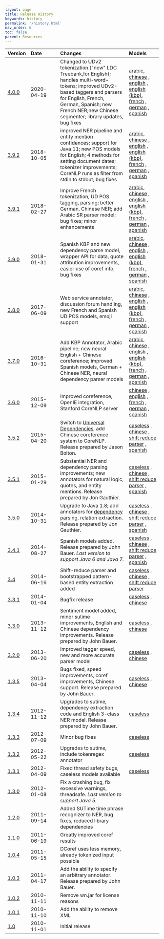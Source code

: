 ```yaml
---
layout: page
title: Release History
keywords: history
permalink: '/history.html'
nav_order: 6
toc: false
parent: Resources
---
```


| Version | Date&nbsp;&nbsp;&nbsp;&nbsp;&nbsp;&nbsp;&nbsp;&nbsp;&nbsp;&nbsp; | Changes | Models |
| :--- | :----------------------------------- | :--- | :--- | 
| [4.0.0](http://nlp.stanford.edu/software/stanford-corenlp-4.0.0.zip) | 2020-04-19 | Changed to UDv2 tokenization ("new" LDC Treebank,for English); handles multi-word-tokens; improved UDv2-based taggers and parsers for English, French, German, Spanish; new French NER;new Chinese segmenter; library updates, bug fixes |  [arabic](http://nlp.stanford.edu/software/stanford-corenlp-4.0.0-models-arabic.jar), [chinese](http://nlp.stanford.edu/software/stanford-corenlp-4.0.0-models-chinese.jar) , [english](http://nlp.stanford.edu/software/stanford-corenlp-4.0.0-models-english.jar) , [english (kbp)](http://nlp.stanford.edu/software/stanford-corenlp-4.0.0-models-english-kbp.jar), [french](http://nlp.stanford.edu/software/stanford-corenlp-4.0.0-models-french.jar) , [german](http://nlp.stanford.edu/software/stanford-corenlp-4.0.0-models-german.jar) , [spanish](http://nlp.stanford.edu/software/stanford-corenlp-4.0.0-models-spanish.jar) |
| [3.9.2](http://nlp.stanford.edu/software/stanford-corenlp-full-2018-10-05.zip) | 2018-10-05 | improved NER pipeline and entity mention confidences; support for Java 11; new POS models for English; 4 methods for setting document dates; tokenizer improvements; CoreNLP runs as filter from stdin to stdout; bug fixes | [arabic](http://nlp.stanford.edu/software/stanford-arabic-corenlp-2018-10-05-models.jar), [chinese](http://nlp.stanford.edu/software/stanford-chinese-corenlp-2018-10-05-models.jar) , [english](http://nlp.stanford.edu/software/stanford-english-corenlp-2018-10-05-models.jar) , [english (kbp)](http://nlp.stanford.edu/software/stanford-english-kbp-corenlp-2018-10-05-models.jar), [french](http://nlp.stanford.edu/software/stanford-french-corenlp-2018-10-05-models.jar) , [german](http://nlp.stanford.edu/software/stanford-german-corenlp-2018-10-05-models.jar) , [spanish](http://nlp.stanford.edu/software/stanford-spanish-corenlp-2018-10-05-models.jar) |
| [3.9.1](http://nlp.stanford.edu/software/stanford-corenlp-full-2018-02-27.zip) | 2018-02-27 | Improve French tokenization, UD POS tagging, parsing; better German, Chinese NER; add Arabic SR parser model; bug fixes; minor enhancements | [arabic](http://nlp.stanford.edu/software/stanford-arabic-corenlp-2018-02-27-models.jar), [chinese](http://nlp.stanford.edu/software/stanford-chinese-corenlp-2018-02-27-models.jar) , [english](http://nlp.stanford.edu/software/stanford-english-corenlp-2018-02-27-models.jar) , [english (kbp)](http://nlp.stanford.edu/software/stanford-english-kbp-corenlp-2018-02-27-models.jar), [french](http://nlp.stanford.edu/software/stanford-french-corenlp-2018-02-27-models.jar) , [german](http://nlp.stanford.edu/software/stanford-german-corenlp-2018-02-27-models.jar) , [spanish](http://nlp.stanford.edu/software/stanford-spanish-corenlp-2018-02-27-models.jar) |
| [3.9.0](http://nlp.stanford.edu/software/stanford-corenlp-full-2018-01-31.zip) | 2018-01-31 | Spanish KBP and new dependency parse model, wrapper API for data, quote attribution improvements, easier use of coref info, bug fixes | [arabic](http://nlp.stanford.edu/software/stanford-arabic-corenlp-2018-01-31-models.jar), [chinese](http://nlp.stanford.edu/software/stanford-chinese-corenlp-2018-01-31-models.jar) , [english](http://nlp.stanford.edu/software/stanford-english-corenlp-2018-01-31-models.jar) , [english (kbp)](http://nlp.stanford.edu/software/stanford-english-kbp-corenlp-2018-01-31-models.jar), [french](http://nlp.stanford.edu/software/stanford-french-corenlp-2018-01-31-models.jar) , [german](http://nlp.stanford.edu/software/stanford-german-corenlp-2018-01-31-models.jar) , [spanish](http://nlp.stanford.edu/software/stanford-spanish-corenlp-2018-01-31-models.jar) |
| [3.8.0](http://nlp.stanford.edu/software/stanford-corenlp-full-2017-06-09.zip) | 2017-06-09 | Web service annotator, discussion forum handling, new French and Spanish UD POS models, emoji support | [arabic](http://nlp.stanford.edu/software/stanford-arabic-corenlp-2017-06-09-models.jar), [chinese](http://nlp.stanford.edu/software/stanford-chinese-corenlp-2017-06-09-models.jar) , [english](http://nlp.stanford.edu/software/stanford-english-corenlp-2017-06-09-models.jar) , [english (kbp)](http://nlp.stanford.edu/software/stanford-english-kbp-corenlp-2017-06-09-models.jar), [french](http://nlp.stanford.edu/software/stanford-french-corenlp-2017-06-09-models.jar) , [german](http://nlp.stanford.edu/software/stanford-german-corenlp-2017-06-09-models.jar) , [spanish](http://nlp.stanford.edu/software/stanford-spanish-corenlp-2017-06-09-models.jar) | 
| [3.7.0](http://nlp.stanford.edu/software/stanford-corenlp-full-2016-10-31.zip) | 2016-10-31 | Add KBP Annotator, Arabic pipeline; new neural English + Chinese coreference; improved Spanish models, German + Chinese NER, neural dependency parser models | [arabic](http://nlp.stanford.edu/software/stanford-arabic-corenlp-2016-10-31-models.jar), [chinese](http://nlp.stanford.edu/software/stanford-chinese-corenlp-2016-10-31-models.jar) , [english](http://nlp.stanford.edu/software/stanford-english-corenlp-2016-10-31-models.jar) , [english (kbp)](http://nlp.stanford.edu/software/stanford-english-kbp-corenlp-2016-10-31-models.jar), [french](http://nlp.stanford.edu/software/stanford-french-corenlp-2016-10-31-models.jar) , [german](http://nlp.stanford.edu/software/stanford-german-corenlp-2016-10-31-models.jar) , [spanish](http://nlp.stanford.edu/software/stanford-spanish-corenlp-2016-10-31-models.jar) | 
| [3.6.0](http://nlp.stanford.edu/software/stanford-corenlp-full-2015-12-09.zip) | 2015-12-09 | Improved coreference, OpenIE integration, Stanford CoreNLP server | [chinese](http://nlp.stanford.edu/software/stanford-chinese-corenlp-2016-01-19-models.jar) , [english](http://nlp.stanford.edu/software/stanford-english-corenlp-2016-01-10-models.jar) , [french](http://nlp.stanford.edu/software/stanford-french-corenlp-2016-01-14-models.jar) , [german](http://nlp.stanford.edu/software/stanford-german-2016-01-19-models.jar) , [spanish](http://nlp.stanford.edu/software/stanford-spanish-corenlp-2015-10-14-models.jar) | 
| [3.5.2](http://nlp.stanford.edu/software/stanford-corenlp-full-2015-04-20.zip) | 2015-04-20 | Switch to [Universal Dependencies](http://nlp.stanford.edu/software/stanford-dependencies.html#universal), add Chinese coreference system to CoreNLP. Release prepared by Jason Bolton. | [caseless](http://nlp.stanford.edu/software/stanford-corenlp-caseless-2015-04-20-models.jar) , [chinese](http://nlp.stanford.edu/software/stanford-chinese-corenlp-2015-04-20-models.jar) , [shift reduce parser](http://nlp.stanford.edu/software/stanford-srparser-2014-10-23-models.jar) , [spanish](http://nlp.stanford.edu/software/stanford-spanish-corenlp-2015-01-08-models.jar) |
| [3.5.1](http://nlp.stanford.edu/software/stanford-corenlp-full-2015-01-29.zip) | 2015-01-29 | Substantial NER and dependency parsing improvements; new annotators for natural logic, quotes, and entity mentions. Release prepared by Jon Gauthier. | [caseless](http://nlp.stanford.edu/software/stanford-corenlp-caseless-2014-02-25-models.jar) , [chinese](http://nlp.stanford.edu/software/stanford-chinese-corenlp-2015-01-30-models.jar) , [shift reduce parser](http://nlp.stanford.edu/software/stanford-srparser-2014-10-23-models.jar) , [spanish](http://nlp.stanford.edu/software/stanford-spanish-corenlp-2015-01-08-models.jar) |
| [3.5.0](http://nlp.stanford.edu/software/stanford-corenlp-full-2014-10-31.zip) | 2014-10-31 | Upgrade to Java 1.8; add annotators for [dependency parsing](nndep.html), relation extraction. Release prepared by Jon Gauthier. | [caseless](http://nlp.stanford.edu/software/stanford-corenlp-caseless-2014-02-25-models.jar) , [chinese](http://nlp.stanford.edu/software/stanford-chinese-corenlp-2014-10-23-models.jar) , [shift reduce parser](http://nlp.stanford.edu/software/stanford-srparser-2014-10-23-models.jar) , [spanish](http://nlp.stanford.edu/software/stanford-spanish-corenlp-2014-10-23-models.jar) |
| [3.4.1](http://nlp.stanford.edu/software/stanford-corenlp-full-2014-08-27.zip) | 2014-08-27 | Spanish models added. Release prepared by John Bauer. _Last version to support Java 6 and Java 7._ | [caseless](http://nlp.stanford.edu/software/stanford-corenlp-caseless-2014-02-25-models.jar) , [chinese](http://nlp.stanford.edu/software/stanford-chinese-corenlp-2014-02-24-models.jar) , [shift reduce parser](http://nlp.stanford.edu/software/stanford-srparser-2014-08-28-models.jar) , [spanish](http://nlp.stanford.edu/software/stanford-spanish-corenlp-2014-08-26-models.jar) |
| [3.4](http://nlp.stanford.edu/software/stanford-corenlp-full-2014-06-16.zip) | 2014-06-16 | Shift-reduce parser and bootstrapped pattern-based entity extraction added | [caseless](http://nlp.stanford.edu/software/stanford-corenlp-caseless-2014-02-25-models.jar) , [chinese](http://nlp.stanford.edu/software/stanford-chinese-corenlp-2014-02-24-models.jar) , [shift reduce parser](http://nlp.stanford.edu/software/stanford-srparser-2014-07-01-models.jar) |
| [3.3.1](http://nlp.stanford.edu/software/stanford-corenlp-full-2014-01-04.zip) | 2014-01-04 | Bugfix release | [caseless](http://nlp.stanford.edu/software/stanford-corenlp-caseless-2013-11-12-models.jar) , [chinese](http://nlp.stanford.edu/software/stanford-chinese-corenlp-2013-11-12-models.jar) |
| [3.3.0](http://nlp.stanford.edu/software/stanford-corenlp-full-2013-11-12.zip) | 2013-11-12 | Sentiment model added, minor sutime improvements, English and Chinese dependency improvements. Release prepared by John Bauer. | [caseless](http://nlp.stanford.edu/software/stanford-corenlp-caseless-2013-11-12-models.jar) , [chinese](http://nlp.stanford.edu/software/stanford-chinese-corenlp-2013-11-12-models.jar) |
| [3.2.0](http://nlp.stanford.edu/software/stanford-corenlp-full-2013-06-20.zip) | 2013-06-20 | Improved tagger speed, new and more accurate parser model | [caseless](http://nlp.stanford.edu/software/stanford-corenlp-caseless-2013-06-07-models.jar) , [chinese](http://nlp.stanford.edu/software/stanford-chinese-corenlp-2013-06-07-models.jar) |
| [1.3.5](http://nlp.stanford.edu/software/stanford-corenlp-full-2013-04-04.zip) | 2013-04-04 | Bugs fixed, speed improvements, coref improvements, Chinese support. Release prepared by John Bauer. | [caseless](http://nlp.stanford.edu/software/stanford-corenlp-caseless-2013-03-18-models.jar) , [chinese](http://nlp.stanford.edu/software/stanford-chinese-corenlp-2013-04-08-models.jar) |
| [1.3.4](http://nlp.stanford.edu/software/stanford-corenlp-full-2012-11-12.zip) | 2012-11-12 | Upgrades to sutime, dependency extraction code and English 3-class NER model. Release prepared by John Bauer. | [caseless](http://nlp.stanford.edu/software/stanford-corenlp-caseless-2012-11-09-models.jar) |
| [1.3.3](http://nlp.stanford.edu/software/stanford-corenlp-2012-07-09.tgz) | 2012-07-09 | Minor bug fixes | [caseless](http://nlp.stanford.edu/software/stanford-corenlp-caseless-2012-07-04-models.jar) |
| [1.3.2](http://nlp.stanford.edu/software/stanford-corenlp-2012-05-22.tgz) | 2012-05-22 | Upgrades to sutime, include tokenregex annotator | [caseless](http://nlp.stanford.edu/software/stanford-corenlp-caseless-2012-05-22-models.jar) |
| [1.3.1](http://nlp.stanford.edu/software/stanford-corenlp-2012-04-09.tgz) | 2012-04-09 | Fixed thread safety bugs, caseless models available | [caseless](http://nlp.stanford.edu/software/stanford-corenlp-caseless-2012-04-09-models.jar) |
| [1.3.0](http://nlp.stanford.edu/software/stanford-corenlp-2012-01-08.tgz) | 2012-01-08 | Fix a crashing bug, fix excessive warnings, threadsafe. _Last version to support Java 5._ |
| [1.2.0](http://nlp.stanford.edu/software/stanford-corenlp-2011-09-14.tgz) | 2011-09-14 | Added SUTime time phrase recognizer to NER, bug fixes, reduced library dependencies |
| [1.1.0](http://nlp.stanford.edu/software/stanford-corenlp-v1.1.0.tgz) | 2011-06-19 | Greatly improved coref results |
| [1.0.4](http://nlp.stanford.edu/software/stanford-corenlp-v1.0.4.tgz) | 2011-05-15 | DCoref uses less memory, already tokenized input possible |
| [1.0.3](http://nlp.stanford.edu/software/stanford-corenlp-v1.0.3.tgz) | 2011-04-17 | Add the ability to specify an arbitrary annotator. Release prepared by John Bauer. |
| [1.0.2](http://nlp.stanford.edu/software/stanford-corenlp-v1.0.2.tgz) | 2010-11-11 | Remove wn.jar for license reasons |
| [1.0.1](http://nlp.stanford.edu/software/stanford-corenlp-v1.0.1.tgz) | 2010-11-10 | Add the ability to remove XML |
| [1.0](http://nlp.stanford.edu/software/stanford-corenlp-v1.0.tar.gz) | 2010-11-01 | Initial release |
